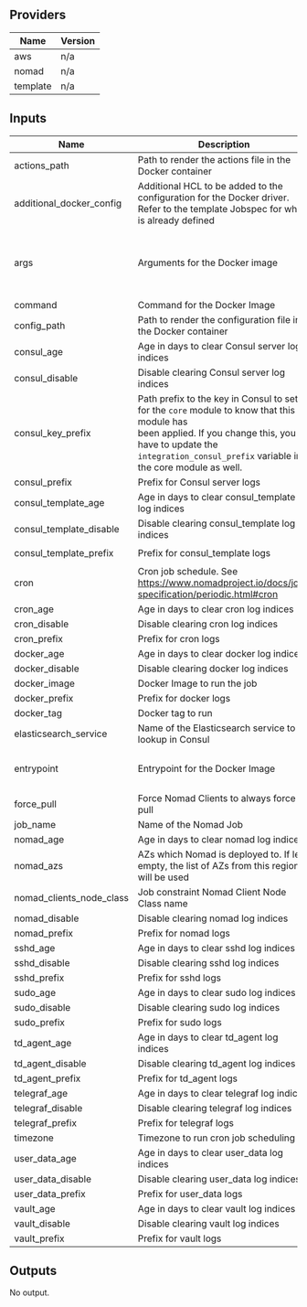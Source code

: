 ## Providers

| Name | Version |
|------|---------|
| aws | n/a |
| nomad | n/a |
| template | n/a |

## Inputs

| Name | Description | Type | Default | Required |
|------|-------------|------|---------|:-----:|
| actions\_path | Path to render the actions file in the Docker container | `string` | `"/config/actions.yml"` | no |
| additional\_docker\_config | Additional HCL to be added to the configuration for the Docker driver. Refer to the template Jobspec for what is already defined | `string` | `""` | no |
| args | Arguments for the Docker image | `list` | <pre>[<br>  "--config",<br>  "/config/config.yml",<br>  "/config/actions.yml"<br>]<br></pre> | no |
| command | Command for the Docker Image | `string` | `""` | no |
| config\_path | Path to render the configuration file in the Docker container | `string` | `"/config/config.yml"` | no |
| consul\_age | Age in days to clear Consul server log indices | `number` | `90` | no |
| consul\_disable | Disable clearing Consul server log indices | `bool` | `false` | no |
| consul\_key\_prefix | Path prefix to the key in Consul to set for the `core` module to know that this module has<br>        been applied. If you change this, you have to update the<br>        `integration_consul_prefix` variable in the core module as well. | `string` | `"terraform/"` | no |
| consul\_prefix | Prefix for Consul server logs | `string` | `"services.consul."` | no |
| consul\_template\_age | Age in days to clear consul\_template log indices | `number` | `90` | no |
| consul\_template\_disable | Disable clearing consul\_template log indices | `bool` | `false` | no |
| consul\_template\_prefix | Prefix for consul\_template logs | `string` | `"services.consul-template."` | no |
| cron | Cron job schedule. See https://www.nomadproject.io/docs/job-specification/periodic.html#cron | `string` | `"@weekly"` | no |
| cron\_age | Age in days to clear cron log indices | `number` | `90` | no |
| cron\_disable | Disable clearing cron log indices | `bool` | `false` | no |
| cron\_prefix | Prefix for cron logs | `string` | `"system.cron."` | no |
| docker\_age | Age in days to clear docker log indices | `number` | `90` | no |
| docker\_disable | Disable clearing docker log indices | `bool` | `false` | no |
| docker\_image | Docker Image to run the job | `any` | n/a | yes |
| docker\_prefix | Prefix for docker logs | `string` | `"docker."` | no |
| docker\_tag | Docker tag to run | `string` | `"latest"` | no |
| elasticsearch\_service | Name of the Elasticsearch service to lookup in Consul | `string` | `"elasticsearch"` | no |
| entrypoint | Entrypoint for the Docker Image | `list` | <pre>[<br>  "/curator/curator"<br>]<br></pre> | no |
| force\_pull | Force Nomad Clients to always force pull | `string` | `"false"` | no |
| job\_name | Name of the Nomad Job | `string` | `"curator"` | no |
| nomad\_age | Age in days to clear nomad log indices | `number` | `90` | no |
| nomad\_azs | AZs which Nomad is deployed to. If left empty, the list of AZs from this region will be used | `list` | `[]` | no |
| nomad\_clients\_node\_class | Job constraint Nomad Client Node Class name | `any` | n/a | yes |
| nomad\_disable | Disable clearing nomad log indices | `bool` | `false` | no |
| nomad\_prefix | Prefix for nomad logs | `string` | `"services.nomad."` | no |
| sshd\_age | Age in days to clear sshd log indices | `number` | `90` | no |
| sshd\_disable | Disable clearing sshd log indices | `bool` | `false` | no |
| sshd\_prefix | Prefix for sshd logs | `string` | `"system.sshd."` | no |
| sudo\_age | Age in days to clear sudo log indices | `number` | `90` | no |
| sudo\_disable | Disable clearing sudo log indices | `bool` | `false` | no |
| sudo\_prefix | Prefix for sudo logs | `string` | `"system.sudo."` | no |
| td\_agent\_age | Age in days to clear td\_agent log indices | `number` | `90` | no |
| td\_agent\_disable | Disable clearing td\_agent log indices | `bool` | `false` | no |
| td\_agent\_prefix | Prefix for td\_agent logs | `string` | `"system.td-agent."` | no |
| telegraf\_age | Age in days to clear telegraf log indices | `number` | `90` | no |
| telegraf\_disable | Disable clearing telegraf log indices | `bool` | `false` | no |
| telegraf\_prefix | Prefix for telegraf logs | `string` | `"system.telegraf."` | no |
| timezone | Timezone to run cron job scheduling | `string` | `"Asia/Singapore"` | no |
| user\_data\_age | Age in days to clear user\_data log indices | `number` | `90` | no |
| user\_data\_disable | Disable clearing user\_data log indices | `bool` | `false` | no |
| user\_data\_prefix | Prefix for user\_data logs | `string` | `"system.user_data."` | no |
| vault\_age | Age in days to clear vault log indices | `number` | `90` | no |
| vault\_disable | Disable clearing vault log indices | `bool` | `false` | no |
| vault\_prefix | Prefix for vault logs | `string` | `"services.vault."` | no |

## Outputs

No output.

